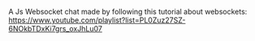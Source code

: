 A Js Websocket chat made by following this tutorial about websockets: https://www.youtube.com/playlist?list=PL0Zuz27SZ-6NOkbTDxKi7grs_oxJhLu07